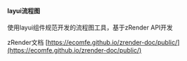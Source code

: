 #### layui流程图 
使用layui组件规范开发的流程图工具，基于zRender API开发

zRender文档 [https://ecomfe.github.io/zrender-doc/public/](https://ecomfe.github.io/zrender-doc/public/) 

